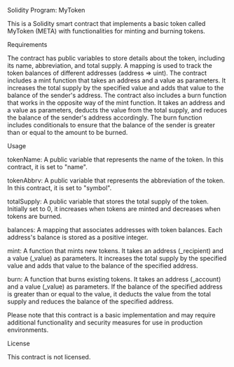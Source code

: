Solidity Program: MyToken

This is a Solidity smart contract that implements a basic token called MyToken (META) with functionalities for minting and burning tokens.

Requirements

The contract has public variables to store details about the token, including its name, abbreviation, and total supply.
A mapping is used to track the token balances of different addresses (address => uint).
The contract includes a mint function that takes an address and a value as parameters. It increases the total supply by the specified value and adds that value to the balance of the sender's address.
The contract also includes a burn function that works in the opposite way of the mint function. It takes an address and a value as parameters, deducts the value from the total supply, and reduces the balance of the sender's address accordingly.
The burn function includes conditionals to ensure that the balance of the sender is greater than or equal to the amount to be burned.

Usage

tokenName: A public variable that represents the name of the token. In this contract, it is set to "name".

tokenAbbrv: A public variable that represents the abbreviation of the token. In this contract, it is set to "symbol".

totalSupply: A public variable that stores the total supply of the token. Initially set to 0, it increases when tokens are minted and decreases when tokens are burned.

balances: A mapping that associates addresses with token balances. Each address's balance is stored as a positive integer.

mint: A function that mints new tokens. It takes an address (_recipient) and a value (_value) as parameters. It increases the total supply by the specified value and adds that value to the balance of the specified address.

burn: A function that burns existing tokens. It takes an address (_account) and a value (_value) as parameters. If the balance of the specified address is greater than or equal to the value, it deducts the value from the total supply and reduces the balance of the specified address.

Please note that this contract is a basic implementation and may require additional functionality and security measures for use in production environments.

License

This contract is not licensed.
